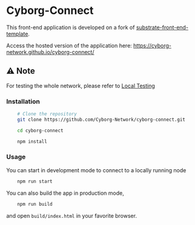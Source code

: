 # Cyborg-Connect

This front-end application is developed on a fork of [substrate-front-end-template](https://github.com/substrate-developer-hub/substrate-front-end-template).

Access the hosted version of the application here: https://cyborg-network.github.io/cyborg-connect/

## ⚠️ Note
For testing the whole network, please refer to [Local Testing](https://github.com/Cyborg-Network/cyborg-parachain/blob/master/Local%20Testing.md#local-setup)

### Installation

```bash
    # Clone the repository
    git clone https://github.com/Cyborg-Network/cyborg-connect.git

    cd cyborg-connect

    npm install
```

### Usage

You can start in development mode to connect to a locally running node

```bash
    npm run start
```

You can also build the app in production mode,

```bash
    npm run build
```

and open `build/index.html` in your favorite browser.
